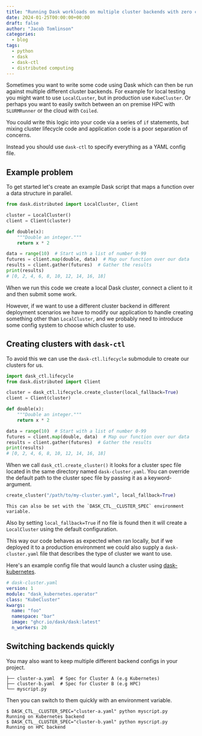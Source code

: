 ```yaml
---
title: "Running Dask workloads on multiple cluster backends with zero code changes using dask-ctl"
date: 2024-01-25T00:00:00+00:00
draft: false
author: "Jacob Tomlinson"
categories:
  - blog
tags:
  - python
  - dask
  - dask-ctl
  - distributed computing
---
```


Sometimes you want to write some code using Dask which can then be run against multiple different cluster backends. For example for local testing you might want to use `LocalCLuster`, but in production use `KubeCluster`. Or perhaps you want to easily switch between an on premise HPC with `SLURMRunner` or the cloud with `Coiled`.

You could write this logic into your code via a series of `if` statements, but mixing cluster lifecycle code and application code is a poor separation of concerns.

Instead you should use `dask-ctl` to specify everything as a YAML config file. 

## Example problem

To get started let's create an example Dask script that maps a function over a data structure in parallel.

```python
from dask.distributed import LocalCluster, Client

cluster = LocalCluster()
client = Client(cluster)

def double(x):
    """Double an integer."""
    return x * 2

data = range(10)  # Start with a list of number 0-99
futures = client.map(double, data)  # Map our function over our data
results = client.gather(futures)  # Gather the results
print(results)
# [0, 2, 4, 6, 8, 10, 12, 14, 16, 18]
```

When we run this code we create a local Dask cluster, connect a client to it and then submit some work. 

However, if we want to use a different cluster backend in different deployment scenarios we have to modify our application to handle creating something other than `LocalCluster`, and we probably need to introduce some config system to choose which cluster to use. 

## Creating clusters with `dask-ctl`

To avoid this we can use the `dask-ctl.lifecycle` submodule to create our clusters for us.

```python {hl_lines=[1, 4]}
import dask_ctl.lifecycle
from dask.distributed import Client

cluster = dask_ctl.lifecycle.create_cluster(local_fallback=True)
client = Client(cluster)

def double(x):
    """Double an integer."""
    return x * 2

data = range(10)  # Start with a list of number 0-99
futures = client.map(double, data)  # Map our function over our data
results = client.gather(futures)  # Gather the results
print(results)
# [0, 2, 4, 6, 8, 10, 12, 14, 16, 18]
```

When we call `dask_ctl.create_cluster()` it looks for a cluster spec file located in the same directory named `dask-cluster.yaml`. 
You can override the default path to the cluster spec file by passing it as a keyword-argument.

```python
create_cluster("/path/to/my-cluster.yaml", local_fallback=True)
```

```info
This can also be set with the `DASK_CTL__CLUSTER_SPEC` environment variable.
```

Also by setting `local_fallback=True` if no file is found then it will create a `LocalCluster` using the default configuration.

This way our code behaves as expected when ran locally, but if we deployed it to a production environment we could also supply a `dask-cluster.yaml` file that describes the type of cluster we want to use. 

Here's an example config file that would launch a cluster using [dask-kubernetes](https://kubernetes.dask.org/).

```yaml
# dask-cluster.yaml
version: 1
module: "dask_kubernetes.operator"
class: "KubeCluster"
kwargs:
  name: "foo"
  namespace: "bar"
  image: "ghcr.io/dask/dask:latest"
  n_workers: 20
```

## Switching backends quickly

You may also want to keep multiple different backend configs in your project.

```text
├── cluster-a.yaml  # Spec for Cluster A (e.g Kubernetes)
├── cluster-b.yaml  # Spec for Cluster B (e.g HPC)
└── myscript.py
```

Then you can switch to them quickly with an environment variable.

```console
$ DASK_CTL__CLUSTER_SPEC="cluster-a.yaml" python myscript.py
Running on Kubernetes backend
$ DASK_CTL__CLUSTER_SPEC="cluster-b.yaml" python myscript.py
Running on HPC backend
```
